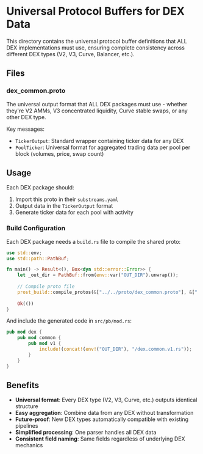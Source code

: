 # Universal Protocol Buffers for DEX Data

This directory contains the universal protocol buffer definitions that ALL DEX implementations must use, ensuring complete consistency across different DEX types (V2, V3, Curve, Balancer, etc.).

## Files

### dex_common.proto
The universal output format that ALL DEX packages must use - whether they're V2 AMMs, V3 concentrated liquidity, Curve stable swaps, or any other DEX type.

Key messages:
- `TickerOutput`: Standard wrapper containing ticker data for any DEX
- `PoolTicker`: Universal format for aggregated trading data per pool per block (volumes, price, swap count)

## Usage

Each DEX package should:
1. Import this proto in their `substreams.yaml`
2. Output data in the `TickerOutput` format
3. Generate ticker data for each pool with activity

### Build Configuration

Each DEX package needs a `build.rs` file to compile the shared proto:

```rust
use std::env;
use std::path::PathBuf;

fn main() -> Result<(), Box<dyn std::error::Error>> {
    let _out_dir = PathBuf::from(env::var("OUT_DIR").unwrap());
    
    // Compile proto file
    prost_build::compile_protos(&["../../proto/dex_common.proto"], &["../../proto"])?;
    
    Ok(())
}
```

And include the generated code in `src/pb/mod.rs`:

```rust
pub mod dex {
    pub mod common {
        pub mod v1 {
            include!(concat!(env!("OUT_DIR"), "/dex.common.v1.rs"));
        }
    }
}
```

## Benefits

- **Universal format**: Every DEX type (V2, V3, Curve, etc.) outputs identical structure
- **Easy aggregation**: Combine data from any DEX without transformation
- **Future-proof**: New DEX types automatically compatible with existing pipelines
- **Simplified processing**: One parser handles all DEX data
- **Consistent field naming**: Same fields regardless of underlying DEX mechanics